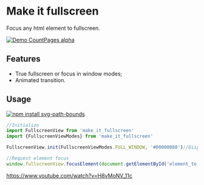 # Make it fullscreen
Focus any html element to fullscreen.

[![Demo CountPages alpha](https://share.gifyoutube.com/jZy4nP.gif)](https://www.youtube.com/watch?v=ek1j272iAmc)
## Features
- True fullscreen or focus in window modes;
- Animated transition.

## Usage
[![npm install svg-path-bounds](https://nodei.co/npm/make_it_fullscreen.png?mini=true)](https://npmjs.org/package/make_it_fullscreen/)

```js
//Initialize
import FullscreenView from 'make_it_fullscreen'
import {FullscreenViewModes} from 'make_it_fullscreen'

FullscreenView.init(FullscreenViewModes.FULL_WINDOW, '#00000088')//Display mode, cover color

//Request element focus
window.fullscreenView.focusElement(document.getElementById('element_to_focus'))
```
https://www.youtube.com/watch?v=H8vMoNV_11c